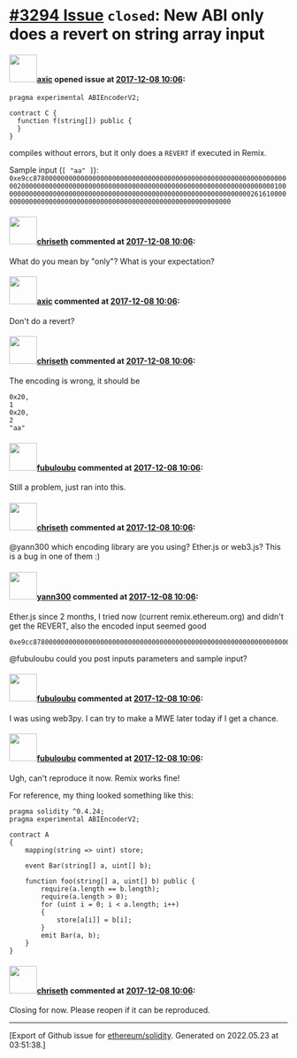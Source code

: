 # [\#3294 Issue](https://github.com/ethereum/solidity/issues/3294) `closed`: New ABI only does a revert on string array input

#### <img src="https://avatars.githubusercontent.com/u/20340?v=4" width="50">[axic](https://github.com/axic) opened issue at [2017-12-08 10:06](https://github.com/ethereum/solidity/issues/3294):

```
pragma experimental ABIEncoderV2;

contract C {
  function f(string[]) public {
  }    
}
```

compiles without errors, but it only does a `REVERT` if executed in Remix.

Sample input (`[ "aa" ]`): `0xe9cc87800000000000000000000000000000000000000000000000000000000000000020000000000000000000000000000000000000000000000000000000000000000100000000000000000000000000000000000000000000000000000000000000026161000000000000000000000000000000000000000000000000000000000000`


#### <img src="https://avatars.githubusercontent.com/u/9073706?v=4" width="50">[chriseth](https://github.com/chriseth) commented at [2017-12-08 10:06](https://github.com/ethereum/solidity/issues/3294#issuecomment-369948921):

What do you mean by "only"? What is your expectation?

#### <img src="https://avatars.githubusercontent.com/u/20340?v=4" width="50">[axic](https://github.com/axic) commented at [2017-12-08 10:06](https://github.com/ethereum/solidity/issues/3294#issuecomment-369979590):

Don't do a revert?

#### <img src="https://avatars.githubusercontent.com/u/9073706?v=4" width="50">[chriseth](https://github.com/chriseth) commented at [2017-12-08 10:06](https://github.com/ethereum/solidity/issues/3294#issuecomment-370452172):

The encoding is wrong, it should be
```
0x20,
1
0x20,
2
"aa"
```

#### <img src="https://avatars.githubusercontent.com/u/3859395?u=627688e4c2662b6c0c0a01ba2f722b6cf4e5a553&v=4" width="50">[fubuloubu](https://github.com/fubuloubu) commented at [2017-12-08 10:06](https://github.com/ethereum/solidity/issues/3294#issuecomment-398919582):

Still a problem, just ran into this.

#### <img src="https://avatars.githubusercontent.com/u/9073706?v=4" width="50">[chriseth](https://github.com/chriseth) commented at [2017-12-08 10:06](https://github.com/ethereum/solidity/issues/3294#issuecomment-399077946):

@yann300 which encoding library are you using? Ether.js or web3.js? This is a bug in one of them :)

#### <img src="https://avatars.githubusercontent.com/u/6940742?v=4" width="50">[yann300](https://github.com/yann300) commented at [2017-12-08 10:06](https://github.com/ethereum/solidity/issues/3294#issuecomment-399087346):

Ether.js since 2 months, I tried now (current remix.ethereum.org) and didn't get the REVERT, also the encoded input seemed good
```
0xe9cc878000000000000000000000000000000000000000000000000000000000000000200000000000000000000000000000000000000000000000000000000000000001000000000000000000000000000000000000000000000000000000000000002000000000000000000000000000000000000000000000000000000000000000026161000000000000000000000000000000000000000000000000000000000000
```
@fubuloubu could you post inputs parameters and sample input?

#### <img src="https://avatars.githubusercontent.com/u/3859395?u=627688e4c2662b6c0c0a01ba2f722b6cf4e5a553&v=4" width="50">[fubuloubu](https://github.com/fubuloubu) commented at [2017-12-08 10:06](https://github.com/ethereum/solidity/issues/3294#issuecomment-399133651):

I was using web3py. I can try to make a MWE later today if I get a chance.

#### <img src="https://avatars.githubusercontent.com/u/3859395?u=627688e4c2662b6c0c0a01ba2f722b6cf4e5a553&v=4" width="50">[fubuloubu](https://github.com/fubuloubu) commented at [2017-12-08 10:06](https://github.com/ethereum/solidity/issues/3294#issuecomment-399269233):

Ugh, can't reproduce it now. Remix works fine!

For reference, my thing looked something like this:
```solidity
pragma solidity ^0.4.24;
pragma experimental ABIEncoderV2;

contract A
{
    mapping(string => uint) store;
    
    event Bar(string[] a, uint[] b);
    
    function foo(string[] a, uint[] b) public {
        require(a.length == b.length);
        require(a.length > 0);
        for (uint i = 0; i < a.length; i++)
        {
            store[a[i]] = b[i];
        }
        emit Bar(a, b);
    }
}
```

#### <img src="https://avatars.githubusercontent.com/u/9073706?v=4" width="50">[chriseth](https://github.com/chriseth) commented at [2017-12-08 10:06](https://github.com/ethereum/solidity/issues/3294#issuecomment-400356118):

Closing for now. Please reopen if it can be reproduced.


-------------------------------------------------------------------------------



[Export of Github issue for [ethereum/solidity](https://github.com/ethereum/solidity). Generated on 2022.05.23 at 03:51:38.]

